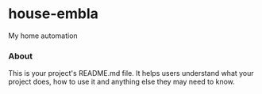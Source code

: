 house-embla
===========

My home automation

### About

This is your project's README.md file. It helps users understand what your
project does, how to use it and anything else they may need to know.